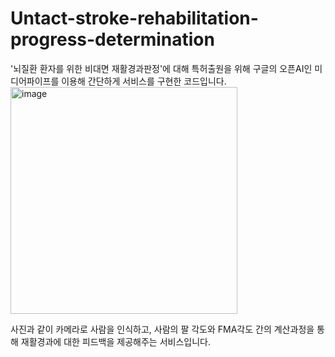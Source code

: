 # Untact-stroke-rehabilitation-progress-determination

'뇌질환 환자를 위한 비대면 재활경과판정'에 대해 특허출원을 위해 구글의 오픈AI인 미디어파이프를 이용해 간단하게 서비스를 구현한 코드입니다.
<img width="363" alt="image" src="https://github.com/ggulmango/Untact-stroke-rehabilitation-progress-determination/assets/117057163/0144a610-6678-4eeb-971a-7bdede051966">

사진과 같이 카메라로 사람을 인식하고, 사람의 팔 각도와 FMA각도 간의 계산과정을 통해 재활경과에 대한 피드백을 제공해주는 서비스입니다.
